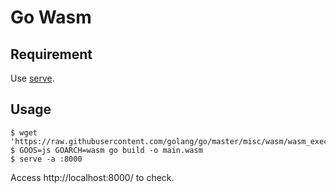 # Go Wasm

## Requirement

Use [serve](https://github.com/mattn/serve).

## Usage

```console
$ wget 'https://raw.githubusercontent.com/golang/go/master/misc/wasm/wasm_exec.js'
$ GOOS=js GOARCH=wasm go build -o main.wasm
$ serve -a :8000
```

Access http://localhost:8000/ to check.
